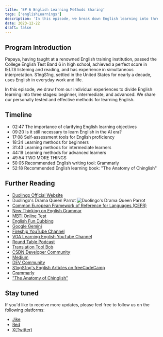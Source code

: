 ```yaml
---
title: 'EP 6 English Learning Methods Sharing'
tags: ['englishLearnings']
description: 'In this episode, we break down English learning into three stages: beginner, intermediate, and advanced, sharing effective methods based on our personal experiences.'
date: 2023-12-22
draft: false
---
```


## Program Introduction

Papaya, having taught at a renowned English training institution, passed the College English Test Band 6 in high school, achieved a perfect score in IELTS listening and reading, and has experience in simultaneous interpretation. S1ngS1ng, settled in the United States for nearly a decade, uses English in everyday work and life.

In this episode, we draw from our individual experiences to divide English learning into three stages: beginner, intermediate, and advanced. We share our personally tested and effective methods for learning English.

## Timeline

- 02:47 The importance of clarifying English learning objectives
- 09:20 Is it still necessary to learn English in the AI era?
- 17:08 Self-assessment tools for English proficiency
- 18:34 Learning methods for beginners
- 31:43 Learning methods for intermediate learners
- 44:19 Learning methods for advanced learners
- 49:54 TWO MORE THINGS
- 50:05 Recommended English writing tool: Grammarly
- 52:18 Recommended English learning book: "The Anatomy of Chinglish"

## Further Reading

- [Duolingo Official Website](https://www.duolingo.cn/)
- Duolingo's Drama Queen Parrot
  ![Duolingo's Drama Queen Parrot](https://img.huodongju.com/activity/202311/fetch-4001701137417.jpg)
- [Common European Framework of Reference for Languages (CEFR)](https://www.cambridgeenglish.cn/exams-and-tests/cefr/)
- [New Thinking on English Grammar](https://book.douban.com/subject/1035318/)
- [MBTI Online Test](https://www.16personalities.com/free-personality-test)
- [English Fun Dubbing](https://www.qupeiyin.com/)
- [Google Gemini](https://deepmind.google/technologies/gemini/#introduction)
- [Fireship YouTube Channel](https://www.youtube.com/@Fireship)
- [VOA Learning English YouTube Channel](https://www.youtube.com/user/voalearningenglish)
- [Round Table Podcast](https://chinaplus.cri.cn/podcast/list/10)
- [Translation Tool Bob](https://bobtranslate.com/)
- [CSDN Developer Community](https://www.csdn.net/)
- [Medium](https://medium.com/)
- [DEV Community](https://dev.to/)
- [S1ngS1ng's English Articles on freeCodeCamp](https://www.freecodecamp.org/news/author/xing/)
- [Grammarly](https://www.grammarly.com/)
- ["The Anatomy of Chinglish"](https://www.fltrp.com/c/2023-04-26/518726.shtml)

## Stay tuned

If you'd like to receive more updates, please feel free to follow us on the following platforms:

- [Jike](https://m.okjike.com/users/c751f4fb-d31d-44cf-aef9-f6b55dec4cd5?source=user_card&s=eyJ1IjoiNjUyMzg3NmQwZWQ3ZTc2NjQ5ODMwNWE4IiwiZCI6MX0%3D)
- [Red](https://www.xiaohongshu.com/user/profile/64c2024f00000000140396e6?xhsshare=WeixinSession&appuid=64c2024f00000000140396e6&apptime=1697005943)
- [X(Twitter)](https://twitter.com/wslj_podcast)
